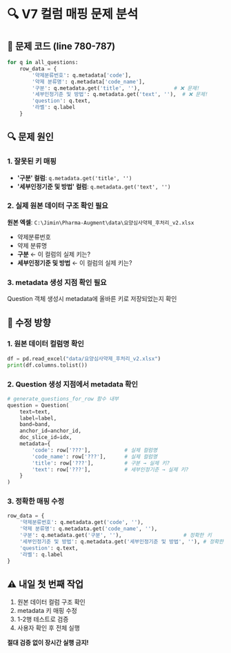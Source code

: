 # 🔍 V7 컬럼 매핑 문제 분석

## 🚨 문제 코드 (line 780-787)

```python
for q in all_questions:
    row_data = {
        '약제분류번호': q.metadata['code'],
        '약제 분류명': q.metadata['code_name'], 
        '구분': q.metadata.get('title', ''),           # ❌ 문제!
        '세부인정기준 및 방법': q.metadata.get('text', ''),  # ❌ 문제!
        'question': q.text,
        '라벨': q.label
    }
```

## 🔍 문제 원인

### 1. 잘못된 키 매핑
- **'구분' 컬럼**: `q.metadata.get('title', '')` 
- **'세부인정기준 및 방법' 컬럼**: `q.metadata.get('text', '')`

### 2. 실제 원본 데이터 구조 확인 필요
**원본 엑셀**: `C:\Jimin\Pharma-Augment\data\요양심사약제_후처리_v2.xlsx`
- 약제분류번호
- 약제 분류명  
- **구분** ← 이 컬럼의 실제 키는?
- **세부인정기준 및 방법** ← 이 컬럼의 실제 키는?

### 3. metadata 생성 지점 확인 필요
Question 객체 생성시 metadata에 올바른 키로 저장되었는지 확인

## 🔧 수정 방향

### 1. 원본 데이터 컬럼명 확인
```python
df = pd.read_excel("data/요양심사약제_후처리_v2.xlsx")
print(df.columns.tolist())
```

### 2. Question 생성 지점에서 metadata 확인
```python
# generate_questions_for_row 함수 내부
question = Question(
    text=text,
    label=label,
    band=band,
    anchor_id=anchor_id,
    doc_slice_id=idx,
    metadata={
        'code': row['???'],           # 실제 컬럼명
        'code_name': row['???'],      # 실제 컬럼명
        'title': row['???'],          # 구분 → 실제 키?
        'text': row['???'],           # 세부인정기준 → 실제 키?
    }
)
```

### 3. 정확한 매핑 수정
```python
row_data = {
    '약제분류번호': q.metadata.get('code', ''),
    '약제 분류명': q.metadata.get('code_name', ''), 
    '구분': q.metadata.get('구분', ''),                    # 정확한 키
    '세부인정기준 및 방법': q.metadata.get('세부인정기준 및 방법', ''), # 정확한 키
    'question': q.text,
    '라벨': q.label
}
```

## ⚠️ 내일 첫 번째 작업
1. 원본 데이터 컬럼 구조 확인
2. metadata 키 매핑 수정  
3. 1-2행 테스트로 검증
4. 사용자 확인 후 전체 실행

**절대 검증 없이 장시간 실행 금지!**